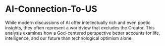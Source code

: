 # AI-Connection-To-US
While modern discussions of AI offer intellectually rich and even poetic insights, they often represent a worldview that excludes the Creator. This analysis examines how a God-centered perspective better accounts for life, intelligence, and our future than technological optimism alone.
